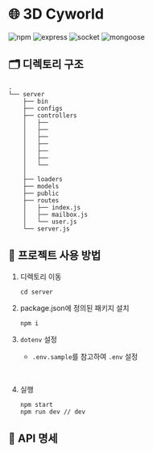 # 🌐 3D Cyworld

![npm](https://img.shields.io/badge/npm-v6.14.10-yellow?logo=npm&style=plastic)
![express](https://img.shields.io/badge/express-v4.16.1-61dafb?logo=Express&style=plastic)
![socket](https://img.shields.io/badge/socket.io-v4.0.1-red?logo=socket.io&style=plastic)
![mongoose](https://img.shields.io/badge/mongoose-v5.12.4-green?logo=mongodb&style=plastic)

## 🗂 디렉토리 구조

```
.
└── server
    ├── bin
    ├── configs
    ├── controllers
    │   ├──
    │   ├──
    │   ├──
    │   ├──
    │   ├──
    │   ├──
    │   └──
    │
    ├── loaders
    ├── models
    ├── public
    ├── routes
    │   ├── index.js
    │   ├── mailbox.js
    │   └── user.js
    └── server.js
```

## 📖 프로젝트 사용 방법

1. 디렉토리 이동
   ```
   cd server
   ```

2. package.json에 정의된 패키지 설치
   ```
   npm i
   ```

3. `dotenv` 설정
   - `.env.sample`를 참고하여 `.env` 설정

<br>

4. 실행
   ```
   npm start
   npm run dev // dev
   ```

## 🔖 API 명세

